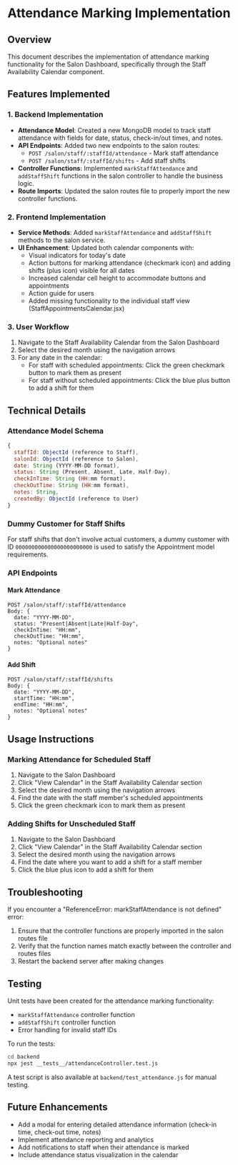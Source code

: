 # Attendance Marking Implementation

## Overview
This document describes the implementation of attendance marking functionality for the Salon Dashboard, specifically through the Staff Availability Calendar component.

## Features Implemented

### 1. Backend Implementation
- **Attendance Model**: Created a new MongoDB model to track staff attendance with fields for date, status, check-in/out times, and notes.
- **API Endpoints**: Added two new endpoints to the salon routes:
  - `POST /salon/staff/:staffId/attendance` - Mark staff attendance
  - `POST /salon/staff/:staffId/shifts` - Add staff shifts
- **Controller Functions**: Implemented `markStaffAttendance` and `addStaffShift` functions in the salon controller to handle the business logic.
- **Route Imports**: Updated the salon routes file to properly import the new controller functions.

### 2. Frontend Implementation
- **Service Methods**: Added `markStaffAttendance` and `addStaffShift` methods to the salon service.
- **UI Enhancement**: Updated both calendar components with:
  - Visual indicators for today's date
  - Action buttons for marking attendance (checkmark icon) and adding shifts (plus icon) visible for all dates
  - Increased calendar cell height to accommodate buttons and appointments
  - Action guide for users
  - Added missing functionality to the individual staff view (StaffAppointmentsCalendar.jsx)

### 3. User Workflow
1. Navigate to the Staff Availability Calendar from the Salon Dashboard
2. Select the desired month using the navigation arrows
3. For any date in the calendar:
   - For staff with scheduled appointments: Click the green checkmark button to mark them as present
   - For staff without scheduled appointments: Click the blue plus button to add a shift for them

## Technical Details

### Attendance Model Schema
```javascript
{
  staffId: ObjectId (reference to Staff),
  salonId: ObjectId (reference to Salon),
  date: String (YYYY-MM-DD format),
  status: String (Present, Absent, Late, Half-Day),
  checkInTime: String (HH:mm format),
  checkOutTime: String (HH:mm format),
  notes: String,
  createdBy: ObjectId (reference to User)
}
```

### Dummy Customer for Staff Shifts
For staff shifts that don't involve actual customers, a dummy customer with ID `000000000000000000000000` is used to satisfy the Appointment model requirements.

### API Endpoints

#### Mark Attendance
```
POST /salon/staff/:staffId/attendance
Body: {
  date: "YYYY-MM-DD",
  status: "Present|Absent|Late|Half-Day",
  checkInTime: "HH:mm",
  checkOutTime: "HH:mm",
  notes: "Optional notes"
}
```

#### Add Shift
```
POST /salon/staff/:staffId/shifts
Body: {
  date: "YYYY-MM-DD",
  startTime: "HH:mm",
  endTime: "HH:mm",
  notes: "Optional notes"
}
```

## Usage Instructions

### Marking Attendance for Scheduled Staff
1. Navigate to the Salon Dashboard
2. Click "View Calendar" in the Staff Availability Calendar section
3. Select the desired month using the navigation arrows
4. Find the date with the staff member's scheduled appointments
5. Click the green checkmark icon to mark them as present

### Adding Shifts for Unscheduled Staff
1. Navigate to the Salon Dashboard
2. Click "View Calendar" in the Staff Availability Calendar section
3. Select the desired month using the navigation arrows
4. Find the date where you want to add a shift for a staff member
5. Click the blue plus icon to add a shift for them

## Troubleshooting
If you encounter a "ReferenceError: markStaffAttendance is not defined" error:
1. Ensure that the controller functions are properly imported in the salon routes file
2. Verify that the function names match exactly between the controller and routes files
3. Restart the backend server after making changes

## Testing
Unit tests have been created for the attendance marking functionality:
- `markStaffAttendance` controller function
- `addStaffShift` controller function
- Error handling for invalid staff IDs

To run the tests:
```bash
cd backend
npx jest __tests__/attendanceController.test.js
```

A test script is also available at `backend/test_attendance.js` for manual testing.

## Future Enhancements
- Add a modal for entering detailed attendance information (check-in time, check-out time, notes)
- Implement attendance reporting and analytics
- Add notifications to staff when their attendance is marked
- Include attendance status visualization in the calendar